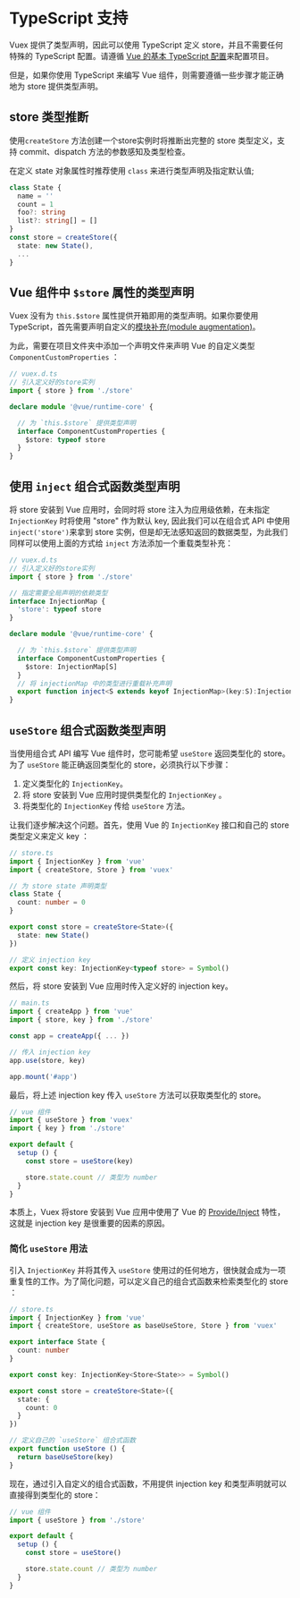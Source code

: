 # TypeScript 支持

Vuex 提供了类型声明，因此可以使用 TypeScript 定义 store，并且不需要任何特殊的 TypeScript 配置。请遵循 [Vue 的基本 TypeScript 配置](https://v3.cn.vuejs.org/guide/typescript-support.html)来配置项目。

但是，如果你使用 TypeScript 来编写 Vue 组件，则需要遵循一些步骤才能正确地为 store 提供类型声明。
## store 类型推断
使用`createStore` 方法创建一个store实例时将推断出完整的 store 类型定义，支持 commit、dispatch 方法的参数感知及类型检查。

在定义 state 对象属性时推荐使用 `class` 来进行类型声明及指定默认值;

```ts
class State {
  name = ''
  count = 1
  foo?: string
  list?: string[] = []
}
const store = createStore({
  state: new State(),
  ...
}
```

## Vue 组件中 `$store` 属性的类型声明

Vuex 没有为 `this.$store` 属性提供开箱即用的类型声明。如果你要使用 TypeScript，首先需要声明自定义的[模块补充(module augmentation)](https://www.typescriptlang.org/docs/handbook/declaration-merging.html#module-augmentation)。

为此，需要在项目文件夹中添加一个声明文件来声明 Vue 的自定义类型 `ComponentCustomProperties` ：

```ts
// vuex.d.ts
// 引入定义好的store实列
import { store } from './store'

declare module '@vue/runtime-core' {

  // 为 `this.$store` 提供类型声明
  interface ComponentCustomProperties {
    $store: typeof store
  }
}
```
##  使用 `inject` 组合式函数类型声明
将 store 安装到 Vue 应用时，会同时将 store 注入为应用级依赖，在未指定 `InjectionKey` 时将使用 "store" 作为默认 key, 因此我们可以在组合式 API 中使用`inject('store')`来拿到 store 实例，但是却无法感知返回的数据类型，为此我们同样可以使用上面的方式给 `inject` 方法添加一个重载类型补充：

```ts
// vuex.d.ts
// 引入定义好的store实列
import { store } from './store'

// 指定需要全局声明的依赖类型
interface InjectionMap {
  'store': typeof store
}

declare module '@vue/runtime-core' {

  // 为 `this.$store` 提供类型声明
  interface ComponentCustomProperties {
    $store: InjectionMap[S]
  }
  // 将 injectionMap 中的类型进行重载补充声明
  export function inject<S extends keyof InjectionMap>(key:S):InjectionMap[S]
}
```

##  `useStore` 组合式函数类型声明

当使用组合式 API 编写 Vue 组件时，您可能希望 `useStore` 返回类型化的 store。为了 `useStore` 能正确返回类型化的 store，必须执行以下步骤：

1. 定义类型化的 `InjectionKey`。
2. 将 store 安装到 Vue 应用时提供类型化的 `InjectionKey` 。
3. 将类型化的 `InjectionKey` 传给 `useStore` 方法。

让我们逐步解决这个问题。首先，使用 Vue 的 `InjectionKey` 接口和自己的 store 类型定义来定义 key ：

```ts
// store.ts
import { InjectionKey } from 'vue'
import { createStore, Store } from 'vuex'

// 为 store state 声明类型
class State {
  count: number = 0
}

export const store = createStore<State>({
  state: new State()
})

// 定义 injection key
export const key: InjectionKey<typeof store> = Symbol()
```

然后，将 store 安装到 Vue 应用时传入定义好的 injection key。

```ts
// main.ts
import { createApp } from 'vue'
import { store, key } from './store'

const app = createApp({ ... })

// 传入 injection key
app.use(store, key)

app.mount('#app')
```

最后，将上述 injection key 传入 `useStore` 方法可以获取类型化的 store。

```ts
// vue 组件
import { useStore } from 'vuex'
import { key } from './store'

export default {
  setup () {
    const store = useStore(key)

    store.state.count // 类型为 number
  }
}
```

本质上，Vuex 将store 安装到 Vue 应用中使用了 Vue 的 [Provide/Inject](https://v3.cn.vuejs.org/api/composition-api.html#provide-inject) 特性，这就是 injection key 是很重要的因素的原因。


### 简化 `useStore` 用法

引入 `InjectionKey` 并将其传入 `useStore` 使用过的任何地方，很快就会成为一项重复性的工作。为了简化问题，可以定义自己的组合式函数来检索类型化的 store ：

```ts
// store.ts
import { InjectionKey } from 'vue'
import { createStore, useStore as baseUseStore, Store } from 'vuex'

export interface State {
  count: number
}

export const key: InjectionKey<Store<State>> = Symbol()

export const store = createStore<State>({
  state: {
    count: 0
  }
})

// 定义自己的 `useStore` 组合式函数
export function useStore () {
  return baseUseStore(key)
}
```

现在，通过引入自定义的组合式函数，不用提供 injection key 和类型声明就可以直接得到类型化的 store：

```ts
// vue 组件
import { useStore } from './store'

export default {
  setup () {
    const store = useStore()

    store.state.count // 类型为 number
  }
}
```
